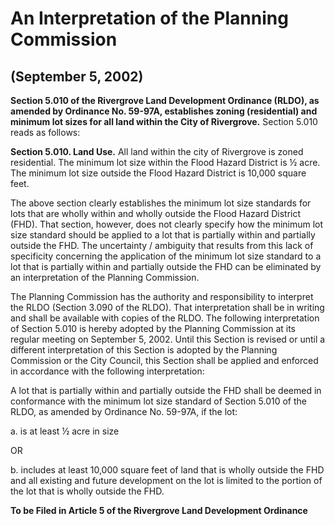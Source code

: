 # An Interpretation of the Planning Commission
## (September 5, 2002)

**Section 5.010 of the Rivergrove Land Development Ordinance (RLDO), as amended by Ordinance No. 59-97A, establishes zoning (residential) and minimum lot sizes for all land within the City of Rivergrove.** Section 5.010 reads as follows:

**Section 5.010. Land Use.** All land within the city of Rivergrove is zoned residential. The minimum lot size within the Flood Hazard District is ½ acre. The minimum lot size outside the Flood Hazard District is 10,000 square feet.

The above section clearly establishes the minimum lot size standards for lots that are wholly within and wholly outside the Flood Hazard District (FHD). That section, however, does not clearly specify how the minimum lot size standard should be applied to a lot that is partially within and partially outside the FHD. The uncertainty / ambiguity that results from this lack of specificity concerning the application of the minimum lot size standard to a lot that is partially within and partially outside the FHD can be eliminated by an interpretation of the Planning Commission.

The Planning Commission has the authority and responsibility to interpret the RLDO (Section 3.090 of the RLDO). That interpretation shall be in writing and shall be available with copies of the RLDO. The following interpretation of Section 5.010 is hereby adopted by the Planning Commission at its regular meeting on September 5, 2002. Until this Section is revised or until a different interpretation of this Section is adopted by the Planning Commission or the City Council, this Section shall be applied and enforced in accordance with the following interpretation:

A lot that is partially within and partially outside the FHD shall be deemed in conformance with the minimum lot size standard of Section 5.010 of the RLDO, as amended by Ordinance No. 59-97A, if the lot:

a. is at least ½ acre in size

OR

b. includes at least 10,000 square feet of land that is wholly outside the FHD and all existing and future development on the lot is limited to the portion of the lot that is wholly outside the FHD.

**To be Filed in Article 5 of the Rivergrove Land Development Ordinance**